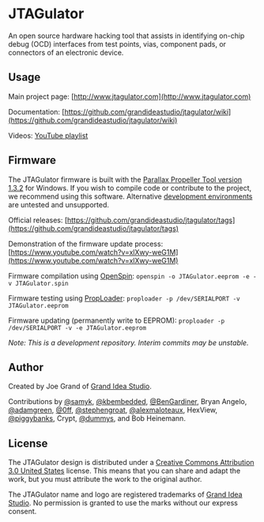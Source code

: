 JTAGulator
==========

An open source hardware hacking tool that assists in identifying on-chip debug (OCD) interfaces from test points, vias, component pads, or connectors of an electronic device.


Usage
-----

Main project page: [http://www.jtagulator.com](http://www.jtagulator.com)

Documentation: [https://github.com/grandideastudio/jtagulator/wiki](https://github.com/grandideastudio/jtagulator/wiki)

Videos: [YouTube playlist](https://www.youtube.com/playlist?list=PLsyTdiI7kVn8H848lMSKljkUwPnZfke9k)

Firmware
--------

The JTAGulator firmware is built with the [Parallax Propeller Tool version 1.3.2](http://www.grandideastudio.com/wp-content/uploads/P8X32A-Setup-Propeller-Tool-v1.3.2.zip) for Windows. If you wish to compile code or contribute to the project, we recommend using this software. Alternative [development environments](https://www.parallax.com/download/propeller-1-software/) are untested and unsupported.

Official releases: [https://github.com/grandideastudio/jtagulator/tags](https://github.com/grandideastudio/jtagulator/tags)

Demonstration of the firmware update process: [https://www.youtube.com/watch?v=xlXwy-weG1M](https://www.youtube.com/watch?v=xlXwy-weG1M)

Firmware compilation using [OpenSpin](https://github.com/parallaxinc/OpenSpin): `openspin -o JTAGulator.eeprom -e -v JTAGulator.spin`

Firmware testing using [PropLoader](https://github.com/parallaxinc/PropLoader): `proploader -p /dev/SERIALPORT -v JTAGulator.eeprom`

Firmware updating (permanently write to EEPROM): `proploader -p /dev/SERIALPORT -v -e JTAGulator.eeprom`


*Note: This is a development repository. Interim commits may be unstable.*


Author
------
Created by Joe Grand of [Grand Idea Studio](http://www.grandideastudio.com). 

Contributions by [@samyk](https://github.com/samyk), [@kbembedded](https://github.com/kbembedded), [@BenGardiner](https://github.com/BenGardiner), Bryan Angelo, [@adamgreen](https://github.com/adamgreen), [@0ff](https://github.com/0ff), [@stephengroat](https://github.com/stephengroat), [@alexmaloteaux](https://github.com/alexmaloteaux), HexView, [@piggybanks](https://github.com/piggybanks), Crypt, [@dummys](https://github.com/dummys), and Bob Heinemann.

License
-------
The JTAGulator design is distributed under a [Creative Commons Attribution 3.0 United States](http://creativecommons.org/licenses/by/3.0/us/) license. This means that you can share and adapt the work, but you must attribute the work to the original author. 

The JTAGulator name and logo are registered trademarks of [Grand Idea Studio]((http://www.grandideastudio.com)). No permission is granted to use the marks without our express consent. 
